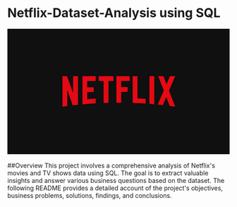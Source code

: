# Netflix-Dataset-Analysis using SQL

![Netflix Logo](https://github.com/ridhit10/Netflix-Dataset-Analysis/blob/main/BrandAssets_Logos_01-Wordmark.jpg)

##Overview
This project involves a comprehensive analysis of Netflix's movies and TV shows data using SQL. The goal is to extract valuable insights and answer various business questions based on the dataset. The following README provides a detailed account of the project's objectives, business problems, solutions, findings, and conclusions.

